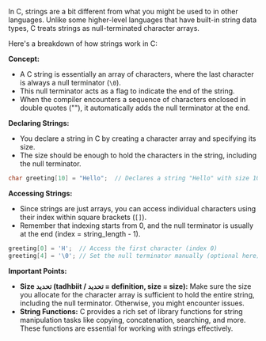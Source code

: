 In C, strings are a bit different from what you might be used to in other languages. Unlike some higher-level languages that have built-in string data types, C treats strings as null-terminated character arrays.

Here's a breakdown of how strings work in C:

**Concept:**

* A C string is essentially an array of characters, where the last character is always a null terminator (`\0`).
* This null terminator acts as a flag to indicate the end of the string.
* When the compiler encounters a sequence of characters enclosed in double quotes (""), it automatically adds the null terminator at the end.

**Declaring Strings:**

* You declare a string in C by creating a character array and specifying its size.
* The size should be enough to hold the characters in the string, including the null terminator.

```c
char greeting[10] = "Hello";  // Declares a string "Hello" with size 10 (enough for "Hello\0")
```

**Accessing Strings:**

* Since strings are just arrays, you can access individual characters using their index within square brackets (`[]`).
* Remember that indexing starts from 0, and the null terminator is usually at the end (index = string_length - 1).

```c
greeting[0] = 'H';  // Access the first character (index 0)
greeting[4] = '\0'; // Set the null terminator manually (optional here)
```

**Important Points:**

* **Size تحديد (tadhbiit / تحديد = definition, size = size):**  Make sure the size you allocate for the character array is sufficient to hold the entire string, including the null terminator. Otherwise, you might encounter issues.
* **String Functions:**  C provides a rich set of library functions for string manipulation tasks like copying, concatenation, searching, and more. These functions are essential for working with strings effectively.

